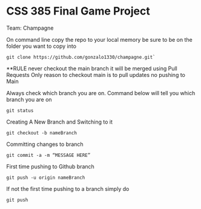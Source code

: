 # CSS 385 Final Game Project
Team: Champagne

On command line copy the repo to your local memory be sure to be on the folder you want to copy into
  
    git clone https://github.com/gonzalo1330/champagne.git`

**RULE never checkout the main branch it will be merged using Pull Requests
Only reason to checkout main is to pull updates no pushing to Main

Always check which branch you are on. Command below will tell you which branch you are on
    
    git status  

Creating A New Branch and Switching to it

    git checkout -b nameBranch
    
Committing changes to branch
    
    git commit -a -m “MESSAGE HERE”
    
First time pushing to Github branch

    git push -u origin nameBranch
    
If not the first time pushing to a branch simply do

    git push
